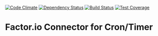 [![Code Climate](https://codeclimate.com/github/factor-io/connector-timer/badges/gpa.svg)](https://codeclimate.com/github/factor-io/connector-timer)
[![Dependency Status](https://gemnasium.com/factor-io/connector-timer.svg)](https://gemnasium.com/factor-io/connector-timer)
[![Build Status](https://travis-ci.org/factor-io/connector-timer.svg)](https://travis-ci.org/factor-io/connector-timer)
[![Test Coverage](https://codeclimate.com/github/factor-io/connector-timer/badges/coverage.svg)](https://codeclimate.com/github/factor-io/connector-timer)

Factor.io Connector for Cron/Timer
======================
